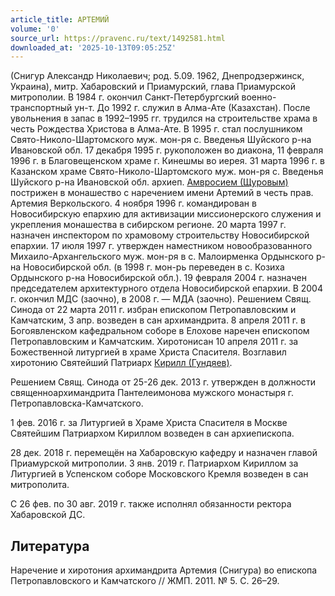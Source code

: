 ```yaml
---
article_title: АРТЕМИЙ
volume: '0'
source_url: https://pravenc.ru/text/1492581.html
downloaded_at: '2025-10-13T09:05:25Z'
---
```


(Снигур Александр Николаевич; род. 5.09. 1962, Днепродзержинск, Украина), митр. Хабаровский и Приамурский, глава Приамурской митрополии.
В 1984 г. окончил Санкт-Петербургский военно-транспортный ун-т. До 1992 г. служил в Алма-Ате (Казахстан).
После увольнения в запас в 1992–1995 гг. трудился на строительстве храма в честь Рождества Христова в Алма-Ате. В 1995 г. стал послушником Свято-Николо-Шартомского муж. мон-ря с. Введенья Шуйского р-на Ивановской обл.
17 декабря 1995 г. рукоположен во диакона, 11 февраля 1996 г. в Благовещенском храме г. Кинешмы во иерея. 31 марта 1996 г. в Казанском храме Свято-Николо-Шартомского муж. мон-ря с. Введенья Шуйского р-на Ивановской обл. архиеп. [Амвросием (Щуровым)](<https://pravenc.ru/text/Амвросием (Щуровым).html>) пострижен в монашество с наречением имени Артемий в честь прав. Артемия Веркольского.
4 ноября 1996 г. командирован в Новосибирскую епархию для активизации миссионерского служения и укрепления монашества в сибирском регионе.
20 марта 1997 г. назначен инспектором по храмовому строительству Новосибирской епархии. 17 июля 1997 г. утвержден наместником новообразованного Михаило-Архангельского муж. мон-ря в с. Малоирменка Ордынского р-на Новосибирской обл. (в 1998 г. мон-рь переведен в с. Козиха Ордынского р-на Новосибирской обл.).
19 февраля 2004 г. назначен председателем архитектурного отдела Новосибирской епархии.
В 2004 г. окончил МДС (заочно), в 2008 г. — МДА (заочно).
Решением Свящ. Синода от 22 марта 2011 г. избран епископом Петропавловским и Камчатским, 3 апр. возведен в сан архимандрита. 8 апреля 2011 г. в Богоявленском кафедральном соборе в Елохове наречен епископом Петропавловским и Камчатским. Хиротонисан 10 апреля 2011 г. за Божественной литургией в храме Христа Спасителя. Возглавил хиротонию Святейший Патриарх [Кирилл (Гундяев)](<https://pravenc.ru/text/КИРИЛЛ  ПАТРИАРХ МОСКОВСКИЙ И ВСЕЯ РУСИ.html>).

Решением Свящ. Синода от 25-26 дек. 2013 г. утвержден в должности священноархимандрита Пантелеимонова мужского монастыря г. Петропавловска-Камчатского.

1 фев. 2016 г. за Литургией в Храме Христа Спасителя в Москве Святейшим Патриархом Кириллом возведен в сан архиепископа.

28 дек. 2018 г. перемещён на Хабаровскую кафедру и назначен главой Приамурской митрополии. 3 янв. 2019 г. Патриархом Кириллом за Литургией в Успенском соборе Московского Кремля возведен в сан митрополита.

С 26 фев. по 30 авг. 2019 г. также исполнял обязанности ректора Хабаровской ДС.

## Литература

Наречение и хиротония архимандрита Артемия (Снигура) во епископа Петропавловского и Камчатского // ЖМП. 2011. № 5. С. 26–29.
